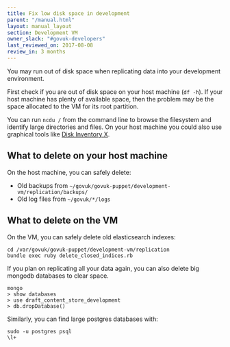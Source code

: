 ```yaml
---
title: Fix low disk space in development
parent: "/manual.html"
layout: manual_layout
section: Development VM
owner_slack: "#govuk-developers"
last_reviewed_on: 2017-08-08
review_in: 3 months
---
```


You may run out of disk space when replicating data into your development
environment.

First check if you are out of disk space on your host machine (`df -h`).
If your host machine has plenty of available space, then the problem may be
the space allocated to the VM for its root partition.

You can run `ncdu /` from the command line to browse the filesystem and
identify large directories and files. On your host machine you could also use
graphical tools like [Disk Inventory X](http://www.derlien.com/).

## What to delete on your host machine

On the host machine, you can safely delete:

- Old backups from `~/govuk/govuk-puppet/development-vm/replication/backups/`
- Old log files from `~/govuk/*/logs`

## What to delete on the VM

On the VM, you can safely delete old elasticsearch indexes:

  ```
  cd /var/govuk/govuk-puppet/development-vm/replication
  bundle exec ruby delete_closed_indices.rb
  ```

If you plan on replicating all your data again, you can also delete big mongodb
databases to clear space.

```
mongo
> show databases
> use draft_content_store_development
> db.dropDatabase()
```

Similarly, you can find large postgres databases with:

```
sudo -u postgres psql
\l+
```
